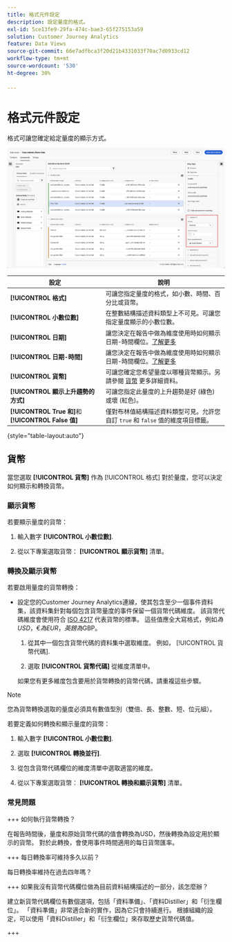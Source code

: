 ```yaml
---
title: 格式元件設定
description: 設定量度的格式。
exl-id: 5ce13fe9-29fa-474c-bae3-65f275153a59
solution: Customer Journey Analytics
feature: Data Views
source-git-commit: 66e7adfbca3f20d21b4331033f70ac7d0933cd12
workflow-type: tm+mt
source-wordcount: '530'
ht-degree: 30%

---
```


# 格式元件設定

格式可讓您確定給定量度的顯示方式。

![格式設定](../assets/format-settings.png)

| 設定 | 說明 |
| --- | --- |
| **[!UICONTROL 格式]** | 可讓您指定量度的格式，如小數、時間、百分比或貨幣。 |
| **[!UICONTROL 小數位數]** | 在整數結構描述資料類型上不可見。可讓您指定量度顯示的小數位數。 |
| **[!UICONTROL 日期]** | 讓您決定在報告中做為維度使用時如何顯示日期-時間欄位。[了解更多](../../use-cases/data-views/data-views-usecases.md#date-and-date-time-use-cases) |
| **[!UICONTROL 日期-時間]** | 讓您決定在報告中做為維度使用時如何顯示日期-時間欄位。[了解更多](../../use-cases/data-views/data-views-usecases.md#date-and-date-time-use-cases) |
| **[!UICONTROL 貨幣]** | 可讓您確定您希望量度以哪種貨幣顯示。另請參閱 [貨幣](#currency) 更多詳細資料。 |
| **[!UICONTROL 顯示上升趨勢的方式]** | 可讓您指定此量度的上升趨勢是好 (綠色) 或壞 (紅色)。 |
| **[!UICONTROL True 和]**&#x200B;和 **[!UICONTROL False 值]** | 僅對布林值結構描述資料類型可見。允許您自訂 `true` 和 `false` 值的維度項目標籤。 |

{style="table-layout:auto"}


## 貨幣

當您選取 **[!UICONTROL 貨幣]** 作為 [!UICONTROL 格式] 對於量度，您可以決定如何顯示和轉換貨幣。

### 顯示貨幣

若要顯示量度的貨幣：

1. 輸入數字 **[!UICONTROL 小數位數]**.

2. 從以下專案選取貨幣： **[!UICONTROL 顯示貨幣]** 清單。


### 轉換及顯示貨幣

若要啟用量度的貨幣轉換：

- 設定您的Customer Journey Analytics連線，使其包含至少一個事件資料集，該資料集針對每個包含貨幣量度的事件保留一個貨幣代碼維度。 該貨幣代碼維度會使用符合 [ISO 4217](https://www.iso.org/iso-4217-currency-codes.html) 代表貨幣的標準。 這些值應全大寫格式，例如$為USD，€為EUR，英鎊為$GBP。

   1. 從其中一個包含貨幣代碼的資料集中選取維度。 例如， [!UICONTROL 貨幣代碼].

   2. 選取 **[!UICONTROL 貨幣代碼]** 從維度清單中。

  如果您有更多維度包含要用於貨幣轉換的貨幣代碼，請重複這些步驟。

>[!NOTE]
>
>您為貨幣轉換選取的量度必須具有數值型別（雙倍、長、整數、短、位元組）。


若要定義如何轉換和顯示量度的貨幣：

1. 輸入數字 **[!UICONTROL 小數位數]**.

2. 選取 **[!UICONTROL 轉換並行]**.

3. 從包含貨幣代碼欄位的維度清單中選取適當的維度。

4. 從以下專案選取貨幣： **[!UICONTROL 轉換和顯示貨幣]** 清單。

### 常見問題

+++ 如何執行貨幣轉換？

在報告時間後，量度和原始貨幣代碼的值會轉換為USD，然後轉換為設定用於顯示的貨幣。 對於此轉換，會使用事件時間適用的每日貨幣匯率。

+++ 每日轉換率可維持多久以前？

每日轉換率維持在過去四年嗎？

+++ 如果我沒有貨幣代碼欄位做為目前資料結構描述的一部分，該怎麼辦？

建立新貨幣代碼欄位有數個選項，包括「資料準備」、「資料Distiller」和「衍生欄位」。 「資料準備」非常適合新的實作，因為它只會持續進行。 根據組織的設定，可以使用「資料Distiller」和「衍生欄位」來存取歷史貨幣代碼值。

+++

